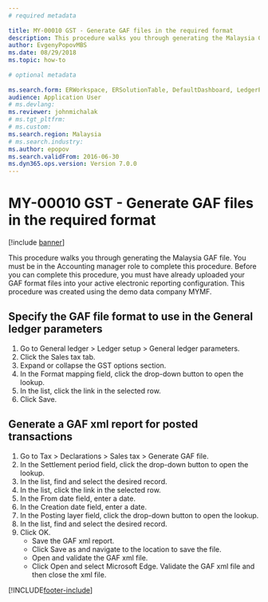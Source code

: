 ```yaml
--- 
# required metadata 
 
title: MY-00010 GST - Generate GAF files in the required format
description: This procedure walks you through generating the Malaysia GAF file. 
author: EvgenyPopovMBS
ms.date: 08/29/2018
ms.topic: how-to 
 
# optional metadata 
 
ms.search.form: ERWorkspace, ERSolutionTable, DefaultDashboard, LedgerParameters, EnumLookupForm_RU   
audience: Application User 
# ms.devlang:  
ms.reviewer: johnmichalak
# ms.tgt_pltfrm:  
# ms.custom:  
ms.search.region: Malaysia
# ms.search.industry: 
ms.author: epopov
ms.search.validFrom: 2016-06-30 
ms.dyn365.ops.version: Version 7.0.0 
---
```

# MY-00010 GST - Generate GAF files in the required format

[!include [banner](../../includes/banner.md)]

This procedure walks you through generating the Malaysia GAF file. You must be in the Accounting manager role to complete this procedure.  Before you can complete this procedure, you must have already uploaded your GAF format files into your active electronic reporting configuration. This procedure was created using the demo data company MYMF.


## Specify the GAF file format to use in the General ledger parameters
1. Go to General ledger > Ledger setup > General ledger parameters.
2. Click the Sales tax tab.
3. Expand or collapse the GST options section.
4. In the Format mapping field, click the drop-down button to open the lookup.
5. In the list, click the link in the selected row.
6. Click Save.

## Generate a GAF xml report for posted transactions
1. Go to Tax > Declarations > Sales tax > Generate GAF file.
2. In the Settlement period field, click the drop-down button to open the lookup.
3. In the list, find and select the desired record.
4. In the list, click the link in the selected row.
5. In the From date field, enter a date.
6. In the Creation date field, enter a date.
7. In the Posting layer field, click the drop-down button to open the lookup.
8. In the list, find and select the desired record.
9. Click OK.
    * Save the GAF xml report.  
    * Click Save as and navigate to the location to save the file.    
    * Open and validate the GAF xml file.  
    * Click Open and select Microsoft Edge.  Validate the GAF xml file and then close the xml file.    



[!INCLUDE[footer-include](../../../includes/footer-banner.md)]